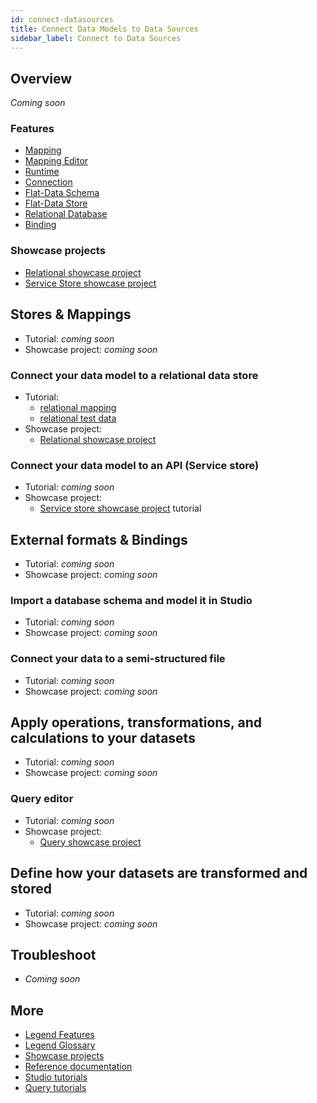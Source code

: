 ```yaml
---
id: connect-datasources
title: Connect Data Models to Data Sources
sidebar_label: Connect to Data Sources
---
```


## Overview

_Coming soon_

### Features

- [Mapping](../overview/legend-glossary.md/#relational-mapping)
- [Mapping Editor](../overview/legend-glossary.md/#mapping-editor)
- [Runtime](../overview/legend-glossary.md/#runtime)
- [Connection](../overview/legend-glossary.md/#connection)
- [Flat-Data Schema](../overview/legend-glossary.md/#flat-data-schema)
- [Flat-Data Store](../overview/legend-glossary.md/#flat-data-store)
- [Relational Database](../overview/legend-glossary.md/#relational-database)
- [Binding](../overview/legend-glossary.md/#bindings)

### Showcase projects

- [Relational showcase project](../showcases/showcase-projects.md/#relational)
- [Service Store showcase project](../showcases/showcase-projects.md/#service-store)

## Stores & Mappings

- Tutorial: _coming soon_
- Showcase project: _coming soon_

### Connect your data model to a relational data store 

- Tutorial:
    - [relational mapping](../tutorials/studio-relational-mapping.md)  
    - [relational test data](../tutorials/studio-tests.md/#relational)
- Showcase project: 
    - [Relational showcase project](../showcases/showcase-projects.md/#relational)

### Connect your data model to an API (Service store) 

- Tutorial: _coming soon_
- Showcase project: 
    - [Service store showcase project](../tutorials/studio-servicestore) tutorial

## External formats & Bindings

- Tutorial: _coming soon_
- Showcase project: _coming soon_

### Import a database schema and model it in Studio

- Tutorial: _coming soon_
- Showcase project: _coming soon_

### Connect your data to a semi-structured file

- Tutorial: _coming soon_
- Showcase project: _coming soon_


## Apply operations, transformations, and calculations to your datasets

- Tutorial: _coming soon_
- Showcase project: _coming soon_

### Query editor

- Tutorial: _coming soon_
- Showcase project: 
    - [Query showcase project](../showcases/showcase-projects.md/#query)

## Define how your datasets are transformed and stored

- Tutorial: _coming soon_
- Showcase project: _coming soon_

## Troubleshoot

- _Coming soon_

## More
- [Legend Features](../overview/legend-features.md)
- [Legend Glossary](../overview/legend-glossary.md)
- [Showcase projects](../showcases/showcase-projects.md)
- [Reference documentation](../reference/legend-language.md)
- [Studio tutorials](../tutorials/studio-workspace.md)
- [Query tutorials](../tutorials/query-builder.md)